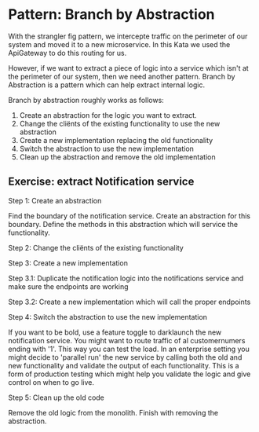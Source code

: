 # Pattern: Branch by Abstraction

With the strangler fig pattern, we intercepte traffic on the perimeter of our system and moved it to a new microservice. In this Kata we used the ApiGateway to do this routing for us.

However, if we want to extract a piece of logic into a service which isn't at the perimeter of our system, then we need another pattern.
Branch by Abstraction is a pattern which can help extract internal logic.

Branch by abstraction roughly works as follows:
1. Create an abstraction for the logic you want to extract.
1. Change the cliënts of the existing functionality to use the new abstraction
1. Create a new implementation replacing the old functionality
1. Switch the abstraction to use the new implementation
1. Clean up the abstraction and remove the old implementation

## Exercise: extract Notification service 

Step 1: Create an abstraction

Find the boundary of the notification service. Create an abstraction for this boundary. Define the methods in this abstraction which will service the functionality.

Step 2: Change the cliënts of the existing functionality


Step 3: Create a new implementation

Step 3.1: Duplicate the notification logic into the notifications service and make sure the endpoints are working

Step 3.2: Create a new implementation which will call the proper endpoints

Step 4: Switch the abstraction to use the new implementation

If you want to be bold, use a feature toggle to darklaunch the new notification service. You might want to route traffic of al customernumers ending with '1'. This way you can test the load. In an enterprise setting you might decide to 'parallel run' the new service by calling both the old and new functionality and validate the output of each functionality. This is a form of production testing which might help you validate the logic and give control on when to go live.


Step 5: Clean up the old code

Remove the old logic from the monolith. Finish with removing the abstraction.